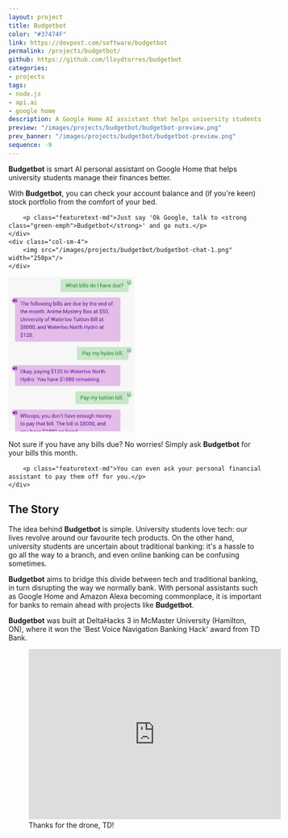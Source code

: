 ```yaml
---
layout: project
title: Budgetbot
color: "#37474F"
link: https://devpost.com/software/budgetbot
permalink: /projects/budgetbot/
github: https://github.com/lloydtorres/budgetbot
categories:
- projects
tags:
- node.js
- api.ai
- google home
description: A Google Home AI assistant that helps university students with finances. Winner of 'Best Voice Navigation Banking Hack' award at DeltaHacks 3.
preview: "/images/projects/budgetbot/budgetbot-preview.png"
prev_banner: "/images/projects/budgetbot/budgetbot-preview.png"
sequence: -9
---
```


<p class="featuretext-md"><strong class="green-emph">Budgetbot</strong> is smart AI personal assistant on Google Home that helps university students manage their finances better.</p>

<div class="row paddup paddown">
    <div class="col-sm-8">
        <p class="featuretext-md">With <strong class="green-emph">Budgetbot</strong>, you can check your account balance and (if you're keen) stock portfolio from the comfort of your bed.</p>

        <p class="featuretext-md">Just say 'Ok Google, talk to <strong class="green-emph">Budgetbot</strong>' and go nuts.</p>
    </div>
    <div class="col-sm-4">
        <img src="/images/projects/budgetbot/budgetbot-chat-1.png" width="250px"/>
    </div>
</div>

<div class="row paddup paddown">
    <div class="col-sm-4">
        <img src="/images/projects/budgetbot/budgetbot-chat-2.png" width="250px"/>
    </div>
    <div class="col-sm-8">
        <p class="featuretext-md">Not sure if you have any bills due? No worries! Simply ask  <strong class="green-emph">Budgetbot</strong> for your bills this month.</p>

        <p class="featuretext-md">You can even ask your personal financial assistant to pay them off for you.</p>
    </div>
</div>

## The Story

<p>The idea behind <strong class="green-emph">Budgetbot</strong> is simple. University students love tech: our lives revolve around our favourite tech products. On the other hand, university students are uncertain about traditional banking: it's a hassle to go all the way to a branch, and even online banking can be confusing sometimes.</p>

<p><strong class="green-emph">Budgetbot</strong> aims to bridge this divide between tech and traditional banking, in turn disrupting the way we normally bank. With personal assistants such as Google Home and Amazon Alexa becoming commonplace, it is important for banks to remain ahead with projects like <strong class="green-emph">Budgetbot</strong>.</p>

<p><strong class="green-emph">Budgetbot</strong> was built at DeltaHacks 3 in McMaster University (Hamilton, ON), where it won the 'Best Voice Navigation Banking Hack' award from TD Bank.</p>

<figure>
  <iframe src="https://www.facebook.com/plugins/post.php?href=https%3A%2F%2Fwww.facebook.com%2FMajorLeagueHacking%2Fphotos%2Fa.1361178883932786.1073742299.591858720864810%2F1361203440596997%2F%3Ftype%3D3&width=500" width="500" height="337" style="border:none;overflow:hidden" scrolling="no" frameborder="0" allowTransparency="true"></iframe>
  <figcaption>Thanks for the drone, TD!</figcaption>
</figure>
